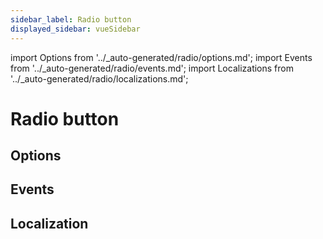 ```yaml
---
sidebar_label: Radio button
displayed_sidebar: vueSidebar
---
```


import Options from '../\_auto-generated/radio/options.md';
import Events from '../\_auto-generated/radio/events.md';
import Localizations from '../\_auto-generated/radio/localizations.md';

# Radio button

<div className="option-list">

## Options

<Options />

## Events

<Events />

## Localization

<Localizations />

</div>
